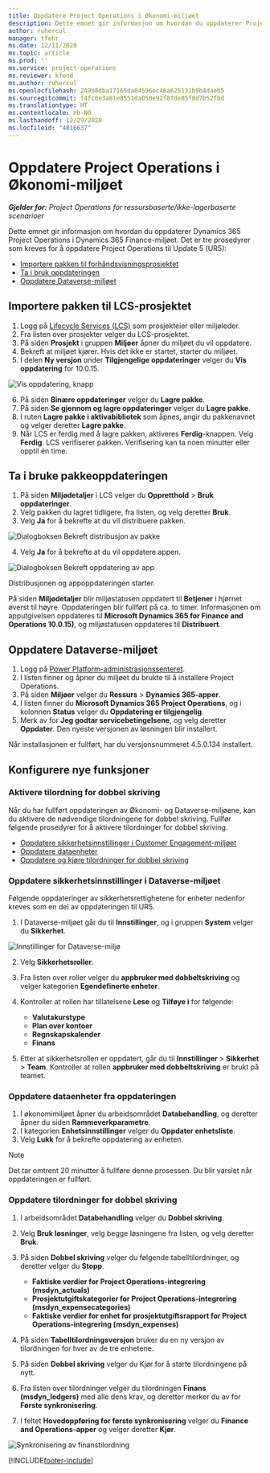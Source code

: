 ```yaml
---
title: Oppdatere Project Operations i Økonomi-miljøet
description: Dette emnet gir informasjon om hvordan du oppdaterer Project Operations i Dynamics 365 Finance-miljøet.
author: ruhercul
manager: tfehr
ms.date: 12/11/2020
ms.topic: article
ms.prod: ''
ms.service: project-operations
ms.reviewer: kfend
ms.author: ruhercul
ms.openlocfilehash: 249b8dba17165da04596ec46a625131b9b4daeb5
ms.sourcegitcommit: f4fc6e3a81e8551da050e92f8fde85f8d7b52fbd
ms.translationtype: HT
ms.contentlocale: nb-NO
ms.lasthandoff: 12/29/2020
ms.locfileid: "4816637"
---
```

# <a name="update-project-operations-in-your-finance-environment"></a>Oppdatere Project Operations i Økonomi-miljøet

_**Gjelder for:** Project Operations for ressursbaserte/ikke-lagerbaserte scenarioer_


Dette emnet gir informasjon om hvordan du oppdaterer Dynamics 365 Project Operations i Dynamics 365 Finance-miljøet. Det er tre prosedyrer som kreves for å oppdatere Project Operations til Update 5 (UR5):

- [Importere pakken til forhåndsvisningsprosjektet](#import)
- [Ta i bruk oppdateringen](#apply)
- [Oppdatere Dataverse-miljøet](#update)

## <a name="import-the-package-into-your-lcs-project"></a><a name="import"></a>Importere pakken til LCS-prosjektet

1. Logg på [Lifecycle Services (LCS)](https://lcs.dynamics.com/) som prosjekteier eller miljøleder.
2. Fra listen over prosjekter velger du LCS-prosjektet.
3. På siden **Prosjekt** i gruppen **Miljøer** åpner du miljøet du vil oppdatere.
4. Bekreft at miljøet kjører. Hvis det ikke er startet, starter du miljøet.
5. I delen **Ny versjon** under **Tilgjengelige oppdateringer** velger du **Vis oppdatering** for 10.0.15.

![Vis oppdatering, knapp](media/view-update.png)

6. På siden **Binære oppdateringer** velger du **Lagre pakke**.
7. På siden **Se gjennom og lagre oppdateringer** velger du **Lagre pakke**.
8. I ruten **Lagre pakke i aktivabibliotek** som åpnes, angir du pakkenavnet og velger deretter **Lagre pakke**.
9. Når LCS er ferdig med å lagre pakken, aktiveres **Ferdig**-knappen. Velg **Ferdig**. LCS verifiserer pakken. Verifisering kan ta noen minutter eller opptil én time.


## <a name="apply-the-package-update"></a><a name="apply"></a>Ta i bruke pakkeoppdateringen

1. På siden **Miljødetaljer** i LCS velger du **Oppretthold** > **Bruk oppdateringer**.
2. Velg pakken du lagret tidligere, fra listen, og velg deretter **Bruk**.
3. Velg **Ja** for å bekrefte at du vil distribuere pakken.

![Dialogboksen Bekreft distribusjon av pakke](media/confirm-package-deployment.png)

4. Velg **Ja** for å bekrefte at du vil oppdatere appen.

![Dialogboksen Bekreft oppdatering av app](media/confirm-application-update.png)

Distribusjonen og appoppdateringen starter. 

På siden **Miljødetaljer** blir miljøstatusen oppdatert til **Betjener** i hjørnet øverst til høyre. Oppdateringen blir fullført på ca. to timer. Informasjonen om apputgivelsen oppdateres til **Microsoft Dynamics 365 for Finance and Operations 10.0.15)**, og miljøstatusen oppdateres til **Distribuert**.


## <a name="update-your-dataverse-environment"></a><a name="update"></a>Oppdatere Dataverse-miljøet

1. Logg på [Power Platform-administrasjonssenteret](https://admin.powerplatform.com/).
2. I listen finner og åpner du miljøet du brukte til å installere Project Operations.
3. På siden **Miljøer** velger du **Ressurs** > **Dynamics 365-apper**.
4. I listen finner du **Microsoft Dynamics 365 Project Operations**, og i kolonnen **Status** velger du **Oppdatering er tilgjengelig**.
5. Merk av for **Jeg godtar servicebetingelsene**, og velg deretter **Oppdater**. Den nyeste versjonen av løsningen blir installert.

Når installasjonen er fullført, har du versjonsnummeret 4.5.0.134 installert.

## <a name="configure-new-features"></a>Konfigurere nye funksjoner

### <a name="enable-dual-write-mapping"></a>Aktivere tilordning for dobbel skriving

Når du har fullført oppdateringen av Økonomi- og Dataverse-miljøene, kan du aktivere de nødvendige tilordningene for dobbel skriving. Fullfør følgende prosedyrer for å aktivere tilordninger for dobbel skriving.

- [Oppdatere sikkerhetsinnstillinger i Customer Engagement-miljøet](#security)
- [Oppdatere dataenheter](#refresh)
- [Oppdatere og kjøre tilordninger for dobbel skriving](#run)

### <a name="update-security-settings-on-the-dataverse-environment"></a><a name="security"></a>Oppdatere sikkerhetsinnstillinger i Dataverse-miljøet

Følgende oppdateringer av sikkerhetsrettighetene for enheter nedenfor kreves som en del av oppdateringen til UR5.

1. I Dataverse-miljøet går du til **Innstillinger**, og i gruppen **System** velger du **Sikkerhet**.

![Innstillinger for Dataverse-miljø](media/Picture21.png)

2. Velg **Sikkerhetsroller**.
3. Fra listen over roller velger du **appbruker med dobbeltskriving** og velger kategorien **Egendefinerte enheter**. 
4. Kontroller at rollen har tillatelsene **Lese** og **Tilføye i** for følgende:

      - **Valutakurstype**
      - **Plan over kontoer** 
      - **Regnskapskalender** 
      - **Finans**

5. Etter at sikkerhetsrollen er oppdatert, går du til **Innstillinger** > **Sikkerhet** > **Team**. Kontroller at rollen **appbruker med dobbeltskriving** er brukt på teamet. 

### <a name="refresh-data-entities-from-the-update"></a><a name="refresh"></a>Oppdatere dataenheter fra oppdateringen

1. I økonomimiljøet åpner du arbeidsområdet **Databehandling**, og deretter åpner du siden **Rammeverkparametre**.
2. I kategorien **Enhetsinnstillinger** velger du **Oppdater enhetsliste**.
3. Velg **Lukk** for å bekrefte oppdatering av enheten.

 > [!NOTE]
 > Det tar omtrent 20 minutter å fullføre denne prosessen. Du blir varslet når oppdateringen er fullført.

### <a name="update-dual-write-mappings"></a><a name="run"></a>Oppdatere tilordninger for dobbel skriving

1. I arbeidsområdet **Databehandling** velger du **Dobbel skriving**.
2. Velg **Bruk løsninger**, velg begge løsningene fra listen, og velg deretter **Bruk**.
3. På siden **Dobbel skriving** velger du følgende tabelltilordninger, og deretter velger du **Stopp**.

    - **Faktiske verdier for Project Operations-integrering (msdyn_actuals)**
    - **Prosjektutgiftskategorier for Project Operations-integrering (msdyn_expensecategories)**
    - **Faktiske verdier for enhet for prosjektutgiftsrapport for Project Operations-integrering (msdyn_expenses)**

4. På siden **Tabelltilordningsversjon** bruker du en ny versjon av tilordningen for hver av de tre enhetene.
5. På siden **Dobbel skriving** velger du Kjør for å starte tilordningene på nytt.
6. Fra listen over tilordninger velger du tilordningen **Finans (msdyn_ledgers)** med alle dens krav, og deretter merker du av for **Første synkronisering**. 
7. I feltet **Hovedoppføring for første synkronisering** velger du **Finance and Operations-apper** og velger deretter **Kjør**.
 
 ![Synkronisering av finanstilordning](media/DW6.png)
 


[!INCLUDE[footer-include](../includes/footer-banner.md)]